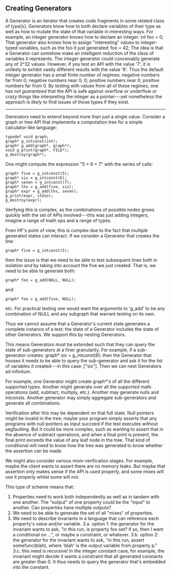 Creating Generators
----

A Generator is an iterator that creates code fragments in some related class of
type[s].  Generators know how to both declare variables of their type as well
as how to mutate the state of that variable in interesting ways.  For example,
an integer generator knows how to declare an integer:
	int foo = 0;
That generator also knows how to assign "interesting" values to integer-typed
variables, such as the foo it just generated:
	foo = 42;
The idea is that a Generator can somehow make an intelligent reduction of the
class of variables it represents.  The integer generator could conceivably
generate any of 2^32 values.  However, if you test an API with the value '7',
it is unlikely to exhibit vastly different results with the value '6'.  Thus
the default integer generator has a small finite number of regimes: negative
numbers far from 0; negative numbers near 0; 0; positive numbers near 0;
positive numbers far from 0.  By testing with values from all of these regimes,
one has *not* *guaranteed* that the API is safe against overflow or underflow or
crazy things like interpreting the integer as a pointer---yet nonetheless the
approach is *likely* to find issues of those types if they exist.

-----

Generators need to extend beyond more than just a single value.  Consider a
graph or tree API that implements a computation tree for a simple
calculator-like language:

	typedef void graph;
	graph* g_intconst(int);
	graph* g_add(graph*, graph*);
	void g_print(graph*, FILE*);
	g_destroy(graph*);

One might compute the expression "5 + 6 + 7" with the series of calls:

	graph* five = g_intconst(5);
	graph* six = g_intconst(6);
	graph* seven = g_intconst(7);
	graph* lhs = g_add(five, six);
	graph* expr = g_add(lhs, seven);
	g_print(expr, stdio);
	g_destroy(expr);

Verifying this is complex, as the combinations of possible nodes grows quickly
with the set of APIs involved---this was just adding integers, imagine a range
of math ops and a range of types.

From HF's point of view, this is complex due to the fact that multiple
generated states can interact.  If we consider a Generator that creates the
line:

	graph* five = g_intconst(5);

then the issue is that we need to be able to test subsequent lines both in
isolation *and* by taking into account the five we just created.  That is, we
need to be able to generate both:

	graph* foo = g_add(NULL, NULL);

and

	graph* foo = g_add(five, NULL);

etc.  For practical testing one would want the arguments to 'g_add' to be any
combination of NULL and any subgraph that warrant testing on its own.

Thus we cannot assume that a Generator's current state generates a complete
instance of a test: the state of a Generator includes the state of other
Generators.  We support this by nesting Generators.

This means Generators must be extended such that they can query the state of
sub-generators at a finer granularity.  For example, if a sub-generator
creates:
	graph* six = g_intconst(6);
then the Generator that houses it needs to be able to query the sub-generator
and ask it for the list of variables it created---in this case: ["six"].  Then
we can nest Generators ad infinitum.

For example, one Generator might create graph*'s of all the different supported
types.  Another might generate over all the supported math operations (add,
subtract, multiply, etc.).  Another may generate nulls and intconsts.  Another
generator may simply aggregate sub-generators and generate all combinations.

Verification after this may be dependent on that full state.  Null pointers
might be invalid in the tree; maybe your program simply asserts that any
programs with null pointers as input succeed if the test executes without
segfaulting.  But it could be more complex, such as wanting to assert that in
the absence of subtract operations, and when a final print is present, the
final print exceeds the value of any leaf node in the tree.  That kind of
conditional will need to know how the tree was generated to know whether the
assertion can be made.

We might also consider various mixin verification stages.  For example,
maybe the client wants to assert there are no memory leaks.  But maybe that
assertion only makes sense if the API is used properly, and some mixes will
use it properly whilst some will not.

This type of scheme means that:
  1. Properties need to work both independently as well as in tandem with
     one another.  The "output" of one property could be the "input" to
     another.  Can properties have multiple outputs?
  2. We need to be able to generate the set of all "mixes" of properties.
  3. We need to describe invariants in a language that can reference each
     property's value and/or variable.
     3.a. option 1: the generator for the invariant wants to ask,
          "in this run, is property foo set?  if so, then I want a
           conditional on ...", or maybe a constraint, or whatever.
     3.b. option 2: the generator for the invariant wants to ask,
          "in this run, assert somefunc(blah), where 'blah' is the output
           variable from property p."
     3.c. this need is recursive!  In the integer constant case, for
          example, the invariant might decide it wants a constraint that all
          generated constants are greater than 0.  It thus needs to query
          the generator that's embedded into the constant.
